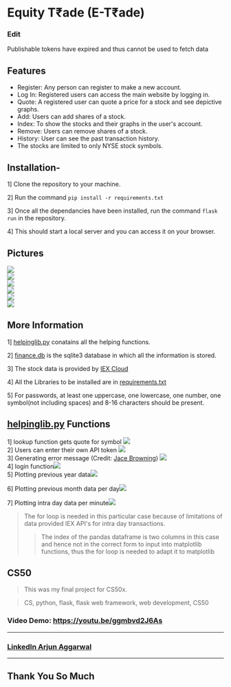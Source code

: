# Equity T₹ade (E-T₹ade)

### Edit 
Publishable tokens have expired and thus cannot be used to fetch data

## Features
- Register: Any person can register to make a new account.
- Log In: Registered users can access the main website by logging in.
- Quote: A registered user can quote a price for a stock and see depictive graphs.
- Add: Users can add shares of a stock.
- Index: To show the stocks and their graphs in the user's account.
- Remove: Users can remove shares of a stock.
- History: User can see the past transaction history.
- The stocks are limited to only NYSE stock symbols.

## Installation-

1] Clone the repository to your machine.

2] Run the command `pip install -r requirements.txt`

3] Once all the dependancies have been installed, run the command `flask run` in the repository.

4] This should start a local server and you can access it on your browser.

## Pictures
<img src="Screenshots/image1.png">
<br/>
<img src="Screenshots/image2.png">
<br/>
<img src="Screenshots/image3.png">
<br/>
<img src="Screenshots/image4.png">
<br/>
<img src="Screenshots/image5.png">
<br/>
<img src="Screenshots/image6.png">
<br/>

## More Information

1] [helpinglib.py](helpinglib.py) conatains all the helping functions.

2] [finance.db](finance.db) is the sqlite3 database in which all the information is stored.

3] The stock data is provided by [IEX Cloud](https://iexcloud.io/)

4] All the Libraries to be installed are in [requirements.txt](requirements.txt)

5] For passwords, at least one uppercase, one lowercase, one number, one symbol(not including spaces) and 8-16 characters should be present.

## [helpinglib.py](helpinglib.py) Functions
1] lookup function gets quote for symbol <img src="Screenshots/image7.png">
<br/>
2] Users can enter their own API token <img src="Screenshots/image8.png">
<br/>
3] Generating error message (Credit: [Jace Browning](https://github.com/jacebrowning/memegen#special-characters)) <img src="Screenshots/image9.png">
<br/>
4] login function<img src="Screenshots/image10.png">
<br/>
5] Plotting previous year data<img src="Screenshots/image11.png">
<br/>

6] Plotting previous month data per day<img src="Screenshots/image12.png">
<br/>

7] Plotting intra day data per minute<img src="Screenshots/image13.png">
<br/>
>The for loop is needed in this particular case because of limitations of data provided IEX API's for intra day transactions.
>>The index of the pandas dataframe is two columns in this case and hence not in the correct form to input into matplotlib functions, thus the for loop is needed to adapt it to matplotlib

## CS50
>This was my final project for CS50x.

>CS, python, flask, flask web framework, web development, CS50

### Video Demo: https://youtu.be/ggmbvd2J6As
<hr/>

### [LinkedIn Arjun Aggarwal](https://www.linkedin.com/in/arjun-aggarwal-919051241/)
<hr/>

## Thank You So Much
